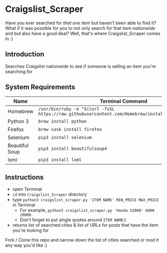# Craigslist_Scraper

Have you ever searched for *that one item* but haven't been able to find it? What if it was possible for you to not only search for that item *nationwide* and but also have a good deal? Well, that's where Craigslist_Scraper comes in :)

## Introduction
Searches Craigslist nationwide to see if someone is selling an item you're searching for

## System Requirements
Name           | Terminal Command
---            | ---
Homebrew       | `/usr/bin/ruby -e "$(curl -fsSL https://raw.githubusercontent.com/Homebrew/install/master/install)"`
Python 3       | `brew install python`
Firefox        | `brew cask install firefox`
Selenium       | `pip3 install selenium`
Beautiful Soup | `pip3 install beautifulsoup4`
lxml           | `pip3 install lxml`

## Instructions
- open Terminal
- `cd` into `Craigslist_Scraper` directory
- type `python3 craigslist_scraper.py 'ITEM NAME' MIN_PRICE MAX_PRICE` in Terminal
    - For example, `python3 craigslist_scraper.py 'Honda S2000' 6000 20000`
    - Don't forget to put single quotes around `ITEM NAME`:)
- returns list of searched cities & list of URLs for posts that have the item you're looking for

Fork / Clone this repo and narrow down the list of cities searched or mod it any way you'd like :)
